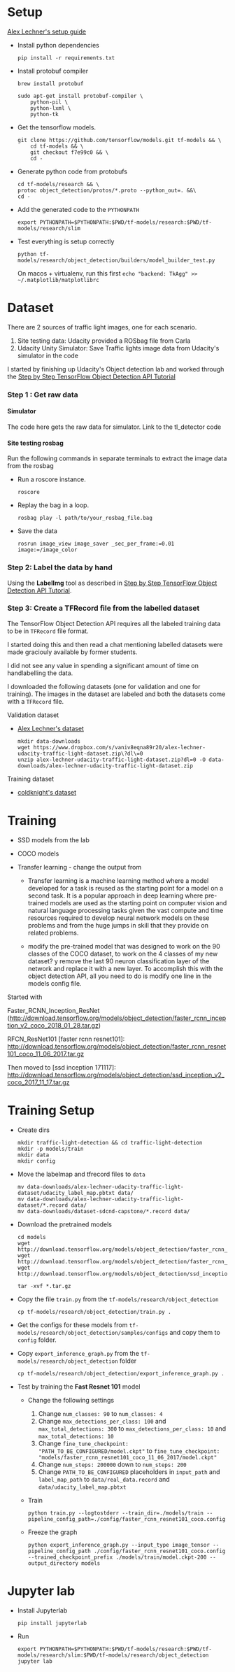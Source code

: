 
# Setup

[Alex Lechner's setup guide]

- Install python dependencies
    ```
    pip install -r requirements.txt
    ```

- Install protobuf compiler  
    ```
    brew install protobuf
    ```
    
    ```
    sudo apt-get install protobuf-compiler \
        python-pil \
        python-lxml \
        python-tk
    ```

- Get the tensorflow models. 

    ```
    git clone https://github.com/tensorflow/models.git tf-models && \
        cd tf-models && \
        git checkout f7e99c0 && \
        cd -
    ```


- Generate python code from protobufs
    ```
    cd tf-models/research && \
    protoc object_detection/protos/*.proto --python_out=. &&\
    cd -
    ```
- Add the generated code to the `PYTHONPATH`
    ```
    export PYTHONPATH=$PYTHONPATH:$PWD/tf-models/research:$PWD/tf-models/research/slim
    ```

- Test everything is setup correctly
    ```
    python tf-models/research/object_detection/builders/model_builder_test.py
    ```

    On macos + virtualenv, run this first `echo "backend: TkAgg" >> ~/.matplotlib/matplotlibrc`


[//]: # (References)
[Alex Lechner's setup guide]:  https://github.com/alex-lechner/Traffic-Light-Classification#set-up-tensorflow


# Dataset

There are 2 sources of traffic light images, one for each scenario.

1. Site testing data: Udacity provided a ROSbag file from Carla
2. Udacity Unity Simulator: Save Traffic lights image data from Udacity's simulator in the code

I started by finishing up Udacity's Object detection lab and 
worked through the [Step by Step TensorFlow Object Detection API Tutorial](https://medium.com/@WuStangDan/step-by-step-tensorflow-object-detection-api-tutorial-part-1-selecting-a-model-a02b6aabe39e)

### Step 1 : Get raw data

#### Simulator 
The code here gets the raw data for simulator. Link to the tl_detector code

#### Site testing rosbag
Run the following commands in separate terminals to extract the image data from the rosbag

- Run a roscore instance.
    ```
    roscore
    ```

- Replay the bag in a loop.
    ```
    rosbag play -l path/to/your_rosbag_file.bag
    ```

- Save the data
    ```
    rosrun image_view image_saver _sec_per_frame:=0.01 image:=/image_color
    ```

### Step 2: Label the data by hand 

Using the **LabelImg** tool as described in [Step by Step TensorFlow Object Detection API Tutorial](https://medium.com/@WuStangDan/step-by-step-tensorflow-object-detection-api-tutorial-part-1-selecting-a-model-a02b6aabe39e). 

### Step 3: Create a TFRecord file from the labelled dataset 
The TensorFlow Object Detection API requires all the labeled training data to be in `TFRecord` file format.  


I started doing this and then read a chat mentioning labelled datasets were made graciouly available by former students. 

I did not see any value in spending a significant amount of time on handlabelling the data.

I downloaded the following datasets (one for validation and one for training). The images in the dataset are labeled and both the datasets come with a `TFRecord` file.

Validation dataset
- [Alex Lechner's dataset](https://www.dropbox.com/s/vaniv8eqna89r20/alex-lechner-udacity-traffic-light-dataset.zip?dl=0)
    ```
    mkdir data-downloads
    wget https://www.dropbox.com/s/vaniv8eqna89r20/alex-lechner-udacity-traffic-light-dataset.zip\?dl\=0
    unzip alex-lechner-udacity-traffic-light-dataset.zip?dl=0 -O data-downloads/alex-lechner-udacity-traffic-light-dataset.zip
    ```
Training dataset
- [coldknight's dataset](https://github.com/coldKnight/TrafficLight_Detection-TensorFlowAPI#get-the-dataset)




# Training

- SSD models from the lab 
- COCO models
- Transfer learning - change the output from 

    - Transfer learning is a machine learning method where a model developed for a task is reused as the starting point for a model on a second task.
    It is a popular approach in deep learning where pre-trained models are used as the starting point on computer vision and natural language processing tasks given the vast compute and time resources required to develop neural network models on these problems and from the huge jumps in skill that they provide on related problems.

    - modify the pre-trained model that was designed to work on the 90 classes of the COCO dataset, to work on the 4 classes of my new dataset? y remove the last 90 neuron classification layer of the network and replace it with a new layer. To accomplish this with the object detection API, all you need to do is modify one line in the models config file. 
    

Started with 


Faster_RCNN_Inception_ResNet 
(http://download.tensorflow.org/models/object_detection/faster_rcnn_inception_v2_coco_2018_01_28.tar.gz)

RFCN_ResNet101 
[faster rcnn resnet101]: http://download.tensorflow.org/models/object_detection/faster_rcnn_resnet101_coco_11_06_2017.tar.gz

Then moved to [ssd inception 171117]: http://download.tensorflow.org/models/object_detection/ssd_inception_v2_coco_2017_11_17.tar.gz



# Training Setup


- Create dirs 

    ```
    mkdir traffic-light-detection && cd traffic-light-detection
    mkdir -p models/train
    mkdir data
    mkdir config
    ```
    
- Move the labelmap and tfrecord files to `data`

    ```
    mv data-downloads/alex-lechner-udacity-traffic-light-dataset/udacity_label_map.pbtxt data/
    mv data-downloads/alex-lechner-udacity-traffic-light-dataset/*.record data/
    mv data-downloads/dataset-sdcnd-capstone/*.record data/
    ```

- Download the pretrained models

    ```
    cd models
    wget http://download.tensorflow.org/models/object_detection/faster_rcnn_inception_v2_coco_2018_01_28.tar.gz
    wget http://download.tensorflow.org/models/object_detection/faster_rcnn_resnet101_coco_11_06_2017.tar.gz
    wget http://download.tensorflow.org/models/object_detection/ssd_inception_v2_coco_2017_11_17.tar.gz

    tar -xvf *.tar.gz
    ```

- Copy the file `train.py` from the `tf-models/research/object_detection` 

    ```
    cp tf-models/research/object_detection/train.py .
    ```

- Get the configs for these models from `tf-models/research/object_detection/samples/configs` and copy them to `config` folder. 

- Copy `export_inference_graph.py` from the `tf-models/research/object_detection` folder 

    ```
    cp tf-models/research/object_detection/export_inference_graph.py .
    ```

- Test by training the **Fast Resnet 101** model 
    - Change the following settings
        1. Change `num_classes: 90` to `num_classes: 4`
        2. Change `max_detections_per_class: 100` and `max_total_detections: 300` to `max_detections_per_class: 10` and `max_total_detections: 10`
        4. Change `fine_tune_checkpoint: "PATH_TO_BE_CONFIGURED/model.ckpt"` to `fine_tune_checkpoint: "models/faster_rcnn_resnet101_coco_11_06_2017/model.ckpt"`
        5. Change `num_steps: 200000` down to `num_steps: 200`
        6. Change  `PATH_TO_BE_CONFIGURED` placeholders in `input_path` and `label_map_path` to `data/real_data.record` and `data/udacity_label_map.pbtxt`

    - Train 

        ```
        python train.py --logtostderr --train_dir=./models/train --pipeline_config_path=./config/faster_rcnn_resnet101_coco.config
        ```

    - Freeze the graph
        ```
        python export_inference_graph.py --input_type image_tensor --pipeline_config_path ./config/faster_rcnn_resnet101_coco.config --trained_checkpoint_prefix ./models/train/model.ckpt-200 --output_directory models
        ```

# Jupyter lab

- Install Jupyterlab
    
    ```
    pip install jupyterlab
    ```
    
- Run

    ```
    export PYTHONPATH=$PYTHONPATH:$PWD/tf-models/research:$PWD/tf-models/research/slim:$PWD/tf-models/research/object_detection
    jupyter lab
    ```

